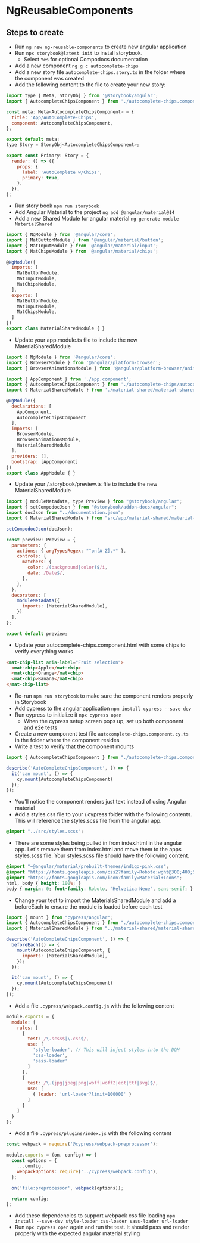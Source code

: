 # NgReusableComponents

## Steps to create

- Run `ng new ng-reusable-components` to create new angular application
- Run `npx storybook@latest init` to install storybook.
  - Select `Yes` for optional Compodocs documentation
- Add a new component `ng g c autocomplete-chips `
- Add a new story file `autocomplete-chips.story.ts` in the folder where the component was created
- Add the following content to the file to create your new story:
```javascript
import type { Meta, StoryObj } from '@storybook/angular';
import { AutocompleteChipsComponent } from './autocomplete-chips.component';

const meta: Meta<AutocompleteChipsComponent> = {
  title: 'App/AutoComplete-Chips',
  component: AutocompleteChipsComponent,
};

export default meta;
type Story = StoryObj<AutocompleteChipsComponent>;

export const Primary: Story = {
  render: () => ({
    props: {
      label: 'AutoComplete w/Chips',
      primary: true,
    },
  }),
};
```
- Run story book `npm run storybook`
- Add Angular Material to the project `ng add @angular/material@14`
- Add a new Shared Module for angular material `ng generate module MaterialShared `
```javascript
import { NgModule } from '@angular/core';
import { MatButtonModule } from '@angular/material/button';
import { MatInputModule } from '@angular/material/input';
import { MatChipsModule } from '@angular/material/chips';

@NgModule({
  imports: [
    MatButtonModule,
    MatInputModule,
    MatChipsModule,
  ],
  exports: [
    MatButtonModule,
    MatInputModule,
    MatChipsModule,
  ]
})
export class MaterialSharedModule { }
```
- Update your app.module.ts file to include the new MaterialSharedModule
```javascript
import { NgModule } from '@angular/core';
import { BrowserModule } from '@angular/platform-browser';
import { BrowserAnimationsModule } from '@angular/platform-browser/animations';

import { AppComponent } from './app.component';
import { AutocompleteChipsComponent } from './autocomplete-chips/autocomplete-chips.component';
import { MaterialSharedModule } from './material-shared/material-shared.module';

@NgModule({
  declarations: [
    AppComponent,
    AutocompleteChipsComponent
  ],
  imports: [
    BrowserModule,
    BrowserAnimationsModule,
    MaterialSharedModule
  ],
  providers: [],
  bootstrap: [AppComponent]
})
export class AppModule { }
```

- Update your /.storybook/preview.ts file to include the new MaterialSharedModule
```javascript
import { moduleMetadata, type Preview } from "@storybook/angular";
import { setCompodocJson } from "@storybook/addon-docs/angular";
import docJson from "../documentation.json";
import { MaterialSharedModule } from "src/app/material-shared/material-shared.module";

setCompodocJson(docJson);

const preview: Preview = {
  parameters: {
    actions: { argTypesRegex: "^on[A-Z].*" },
    controls: {
      matchers: {
        color: /(background|color)$/i,
        date: /Date$/,
      },
    },
  },
  decorators: [
    moduleMetadata({
      imports: [MaterialSharedModule],
    })
  ],
};

export default preview;
```

- Update your autocomplete-chips.component.html with some chips to verify everything works
```html
<mat-chip-list aria-label="Fruit selection">
  <mat-chip>Apple</mat-chip>
  <mat-chip>Orange</mat-chip>
  <mat-chip>Banana</mat-chip>
</mat-chip-list>
```
- Re-run `npm run storybook` to make sure the component renders properly in Storybook
- Add cypress to the angular application `npm install cypress --save-dev`
- Run cypress to initialize it `npx cypress open`
  - When the cypress setup screen pops up, set up both component and e2e tests
- Create a new component test file `autocomplete-chips.component.cy.ts` in the folder where the component resides
- Write a test to verify that the component mounts
```javascript
import { AutocompleteChipsComponent } from "./autocomplete-chips.component";

describe('AutoCompleteChipsComponent', () => {
  it('can mount', () => {
    cy.mount(AutocompleteChipsComponent)
  });
});
```
- You'll notice the component renders just text instead of using Angular material
- Add a styles.css file to your /.cypress folder with the following contents.  This will reference the styles.scss file from the angular app.
```css
@import "../src/styles.scss";
```
- There are some styles being pulled in from index.html in the angular app.  Let's remove them from index.html and move them to the apps styles.scss file.  Your styles.scss file should have the following content.
```css
@import "~@angular/material/prebuilt-themes/indigo-pink.css";
@import "https://fonts.googleapis.com/css2?family=Roboto:wght@300;400;500&display=swap";
@import "https://fonts.googleapis.com/icon?family=Material+Icons";
html, body { height: 100%; }
body { margin: 0; font-family: Roboto, "Helvetica Neue", sans-serif; }
```
- Change your test to import the MaterialsSharedModule and add a beforeEach to ensure the module is loaded before each test

```javascript
import { mount } from "cypress/angular";
import { AutocompleteChipsComponent } from "./autocomplete-chips.component";
import { MaterialSharedModule } from "../material-shared/material-shared.module";

describe('AutoCompleteChipsComponent', () => {
  beforeEach(() => {
    mount(AutocompleteChipsComponent, {
      imports: [MaterialSharedModule],
    });
  });

  it('can mount', () => {
    cy.mount(AutocompleteChipsComponent)
  });
});
```

- Add a file `.cypress/webpack.config.js` with the following content
```javascript
module.exports = {
  module: {
    rules: [
      {
        test: /\.scss$|\.css$/,
        use: [
          'style-loader', // This will inject styles into the DOM
          'css-loader',
          'sass-loader'
        ]
      },
      {
        test: /\.(jpg|jpeg|png|woff|woff2|eot|ttf|svg)$/,
        use: [
          { loader: 'url-loader?limit=100000' }
        ]
      }
    ]
  }
};
```
- Add a file `.cypress/plugins/index.js` with the following content
```javascript
const webpack = require('@cypress/webpack-preprocessor');

module.exports = (on, config) => {
  const options = {
    ...config,
    webpackOptions: require('../cypress/webpack.config'),
  };

  on('file:preprocessor', webpack(options));

  return config;
};
```
- Add these dependencies to support webpack css file loading `npm install --save-dev style-loader css-loader sass-loader url-loader`
- Run `npx cypress open` again and run the test.  It should pass and render properly with the expected angular material styling
